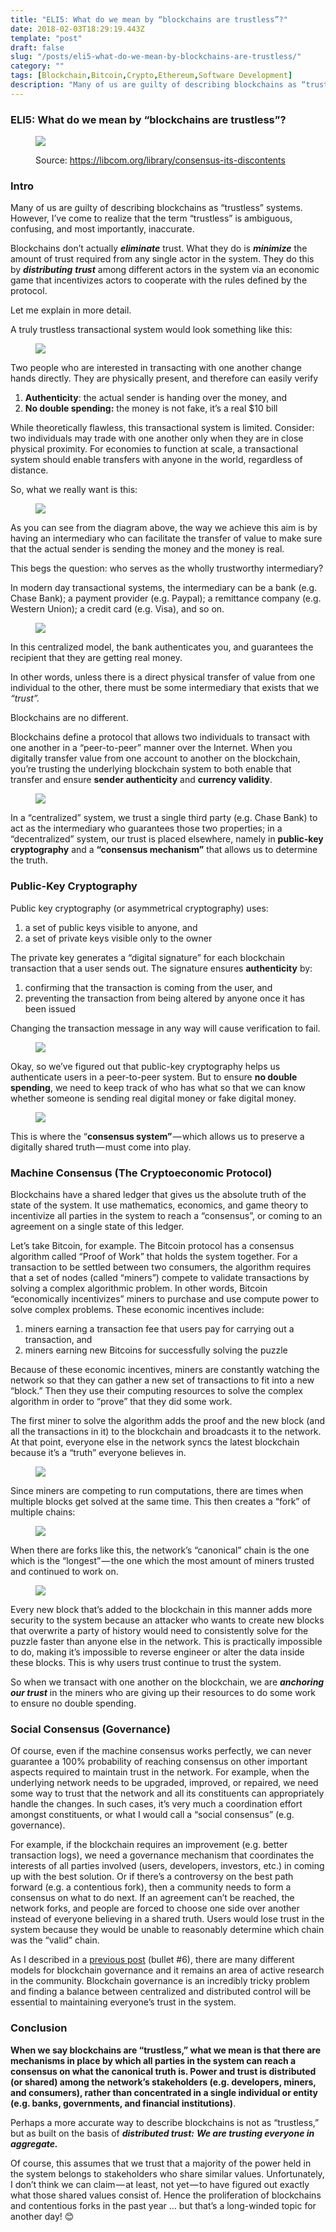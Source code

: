```yaml
---
title: "ELI5: What do we mean by “blockchains are trustless”?"
date: 2018-02-03T18:29:19.443Z
template: "post"
draft: false
slug: "/posts/eli5-what-do-we-mean-by-blockchains-are-trustless/"
category: ""
tags: [Blockchain,Bitcoin,Crypto,Ethereum,Software Development]
description: "Many of us are guilty of describing blockchains as “trustless” systems. However, I’ve come to realize that the term “trustless” is ambiguous, confusing, and most importantly, inaccurate. Blockchains…"
---
```


### ELI5: What do we mean by “blockchains are trustless”?

<figure>

![](/media/eli5-what-do-we-mean-by-blockchains-are-trustless-0.jpeg)

<figcaption>Source: <a href="https://libcom.org/library/consensus-its-discontents" class="figcaption-link">https://libcom.org/library/consensus-its-discontents</a></figcaption></figure>

### Intro

Many of us are guilty of describing blockchains as “trustless” systems. However, I’ve come to realize that the term “trustless” is ambiguous, confusing, and most importantly, inaccurate.

Blockchains don’t actually **_eliminate_** trust. What they do is **_minimize_** the amount of trust required from any single actor in the system. They do this by **_distributing_** **_trust_** among different actors in the system via an economic game that incentivizes actors to cooperate with the rules defined by the protocol.

Let me explain in more detail.

A truly trustless transactional system would look something like this:

<figure>

![](/media/eli5-what-do-we-mean-by-blockchains-are-trustless-1.png)

</figure>

Two people who are interested in transacting with one another change hands directly. They are physically present, and therefore can easily verify

1.  **Authenticity**: the actual sender is handing over the money, and
2.  **No double spending:** the money is not fake, it’s a real $10 bill

While theoretically flawless, this transactional system is limited. Consider: two individuals may trade with one another only when they are in close physical proximity. For economies to function at scale, a transactional system should enable transfers with anyone in the world, regardless of distance.

So, what we really want is this:

<figure>

![](/media/eli5-what-do-we-mean-by-blockchains-are-trustless-2.png)

</figure>

As you can see from the diagram above, the way we achieve this aim is by having an intermediary who can facilitate the transfer of value to make sure that the actual sender is sending the money and the money is real.

This begs the question: who serves as the wholly trustworthy intermediary?

In modern day transactional systems, the intermediary can be a bank (e.g. Chase Bank); a payment provider (e.g. Paypal); a remittance company (e.g. Western Union); a credit card (e.g. Visa), and so on.

<figure>

![](/media/eli5-what-do-we-mean-by-blockchains-are-trustless-3.png)

</figure>

In this centralized model, the bank authenticates you, and guarantees the recipient that they are getting real money.

In other words, unless there is a direct physical transfer of value from one individual to the other, there must be some intermediary that exists that we _“trust”._

Blockchains are no different.

Blockchains define a protocol that allows two individuals to transact with one another in a “peer-to-peer” manner over the Internet. When you digitally transfer value from one account to another on the blockchain, you’re trusting the underlying blockchain system to both enable that transfer and ensure **sender authenticity** and **currency validity**.

<figure>

![](/media/eli5-what-do-we-mean-by-blockchains-are-trustless-4.png)

</figure>

In a “centralized” system, we trust a single third party (e.g. Chase Bank) to act as the intermediary who guarantees those two properties; in a “decentralized” system, our trust is placed elsewhere, namely in **public-key cryptography** and a **“consensus mechanism”** that allows us to determine the truth.

### Public-Key Cryptography

Public key cryptography (or asymmetrical cryptography) uses:

1.  a set of public keys visible to anyone, and
2.  a set of private keys visible only to the owner

The private key generates a “digital signature” for each blockchain transaction that a user sends out. The signature ensures **authenticity** by:

1.  confirming that the transaction is coming from the user, and
2.  preventing the transaction from being altered by anyone once it has been issued

Changing the transaction message in any way will cause verification to fail.

<figure>

![](/media/eli5-what-do-we-mean-by-blockchains-are-trustless-5.png)

</figure>

Okay, so we’ve figured out that public-key cryptography helps us authenticate users in a peer-to-peer system. But to ensure **no double spending**, we need to keep track of who has what so that we can know whether someone is sending real digital money or fake digital money.

<figure>

![](/media/eli5-what-do-we-mean-by-blockchains-are-trustless-6.png)

</figure>

This is where the “**consensus system”** — which allows us to preserve a digitally shared truth — must come into play.

### Machine Consensus (The Cryptoeconomic Protocol)

Blockchains have a shared ledger that gives us the absolute truth of the state of the system. It use mathematics, economics, and game theory to incentivize all parties in the system to reach a “consensus”, or coming to an agreement on a single state of this ledger.

Let’s take Bitcoin, for example. The Bitcoin protocol has a consensus algorithm called “Proof of Work” that holds the system together. For a transaction to be settled between two consumers, the algorithm requires that a set of nodes (called “miners”) compete to validate transactions by solving a complex algorithmic problem. In other words, Bitcoin “economically incentivizes” miners to purchase and use compute power to solve complex problems. These economic incentives include:

1.  miners earning a transaction fee that users pay for carrying out a transaction, and
2.  miners earning new Bitcoins for successfully solving the puzzle

Because of these economic incentives, miners are constantly watching the network so that they can gather a new set of transactions to fit into a new “block.” Then they use their computing resources to solve the complex algorithm in order to “prove” that they did some work.

The first miner to solve the algorithm adds the proof and the new block (and all the transactions in it) to the blockchain and broadcasts it to the network. At that point, everyone else in the network syncs the latest blockchain because it’s a “truth” everyone believes in.

<figure>

![](/media/eli5-what-do-we-mean-by-blockchains-are-trustless-7.png)

</figure>

Since miners are competing to run computations, there are times when multiple blocks get solved at the same time. This then creates a “fork” of multiple chains:

<figure>

![](/media/eli5-what-do-we-mean-by-blockchains-are-trustless-8.png)

</figure>

When there are forks like this, the network’s “canonical” chain is the one which is the “longest” — the one which the most amount of miners trusted and continued to work on.

<figure>

![](/media/eli5-what-do-we-mean-by-blockchains-are-trustless-9.png)

</figure>

Every new block that’s added to the blockchain in this manner adds more security to the system because an attacker who wants to create new blocks that overwrite a party of history would need to consistently solve for the puzzle faster than anyone else in the network. This is practically impossible to do, making it’s impossible to reverse engineer or alter the data inside these blocks. This is why users trust continue to trust the system.

So when we transact with one another on the blockchain, we are **_anchoring our trust_** in the miners who are giving up their resources to do some work to ensure no double spending.

### Social Consensus (Governance)

Of course, even if the machine consensus works perfectly, we can never guarantee a 100% probability of reaching consensus on other important aspects required to maintain trust in the network. For example, when the underlying network needs to be upgraded, improved, or repaired, we need some way to trust that the network and all its constituents can appropriately handle the changes. In such cases, it’s very much a coordination effort amongst constituents, or what I would call a “social consensus” (e.g. governance).

For example, if the blockchain requires an improvement (e.g. better transaction logs), we need a governance mechanism that coordinates the interests of all parties involved (users, developers, investors, etc.) in coming up with the best solution. Or if there’s a controversy on the best path forward (e.g. a contentious fork), then a community needs to form a consensus on what to do next. If an agreement can’t be reached, the network forks, and people are forced to choose one side over another instead of everyone believing in a shared truth. Users would lose trust in the system because they would be unable to reasonably determine which chain was the “valid” chain.

As I described in a [previous post](https://medium.com/@preethikasireddy/fundamental-challenges-with-public-blockchains-253c800e9428) (bullet #6), there are many different models for blockchain governance and it remains an area of active research in the community. Blockchain governance is an incredibly tricky problem and finding a balance between centralized and distributed control will be essential to maintaining everyone’s trust in the system.

### Conclusion

**When we say blockchains are “trustless,” what we mean is that there are mechanisms in place by which all parties in the system can reach a consensus on what the canonical truth is. Power and trust is distributed (or shared) among the network’s stakeholders (e.g. developers, miners, and consumers), rather than concentrated in a single individual or entity (e.g. banks, governments, and financial institutions)**.

Perhaps a more accurate way to describe blockchains is not as “trustless,” but as built on the basis of **_distributed trust:_** **_We are trusting everyone in aggregate._**

Of course, this assumes that we trust that a majority of the power held in the system belongs to stakeholders who share similar values. Unfortunately, I don’t think we can claim — at least, not yet — to have figured out exactly what those shared values consist of. Hence the proliferation of blockchains and contentious forks in the past year … but that’s a long-winded topic for another day! 😊
